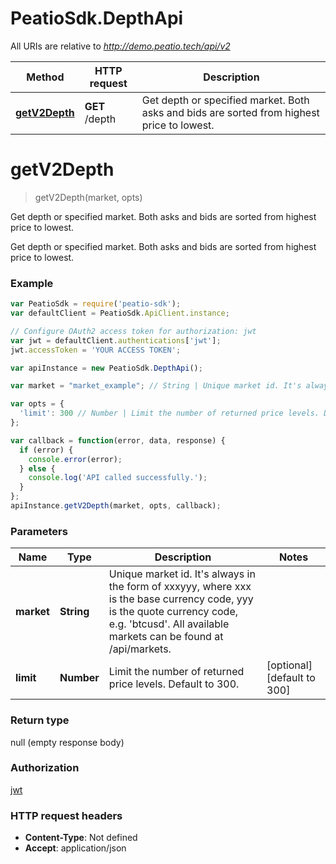 # PeatioSdk.DepthApi

All URIs are relative to *http://demo.peatio.tech/api/v2*

Method | HTTP request | Description
------------- | ------------- | -------------
[**getV2Depth**](DepthApi.md#getV2Depth) | **GET** /depth | Get depth or specified market. Both asks and bids are sorted from highest price to lowest.


<a name="getV2Depth"></a>
# **getV2Depth**
> getV2Depth(market, opts)

Get depth or specified market. Both asks and bids are sorted from highest price to lowest.

Get depth or specified market. Both asks and bids are sorted from highest price to lowest.

### Example
```javascript
var PeatioSdk = require('peatio-sdk');
var defaultClient = PeatioSdk.ApiClient.instance;

// Configure OAuth2 access token for authorization: jwt
var jwt = defaultClient.authentications['jwt'];
jwt.accessToken = 'YOUR ACCESS TOKEN';

var apiInstance = new PeatioSdk.DepthApi();

var market = "market_example"; // String | Unique market id. It's always in the form of xxxyyy, where xxx is the base currency code, yyy is the quote currency code, e.g. 'btcusd'. All available markets can be found at /api/markets.

var opts = { 
  'limit': 300 // Number | Limit the number of returned price levels. Default to 300.
};

var callback = function(error, data, response) {
  if (error) {
    console.error(error);
  } else {
    console.log('API called successfully.');
  }
};
apiInstance.getV2Depth(market, opts, callback);
```

### Parameters

Name | Type | Description  | Notes
------------- | ------------- | ------------- | -------------
 **market** | **String**| Unique market id. It&#39;s always in the form of xxxyyy, where xxx is the base currency code, yyy is the quote currency code, e.g. &#39;btcusd&#39;. All available markets can be found at /api/markets. | 
 **limit** | **Number**| Limit the number of returned price levels. Default to 300. | [optional] [default to 300]

### Return type

null (empty response body)

### Authorization

[jwt](../README.md#jwt)

### HTTP request headers

 - **Content-Type**: Not defined
 - **Accept**: application/json

